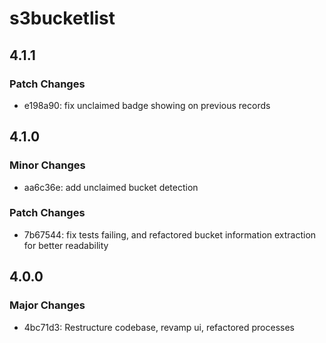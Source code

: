 # s3bucketlist

## 4.1.1

### Patch Changes

- e198a90: fix unclaimed badge showing on previous records

## 4.1.0

### Minor Changes

- aa6c36e: add unclaimed bucket detection

### Patch Changes

- 7b67544: fix tests failing, and refactored bucket information extraction for better readability

## 4.0.0

### Major Changes

- 4bc71d3: Restructure codebase, revamp ui, refactored processes
